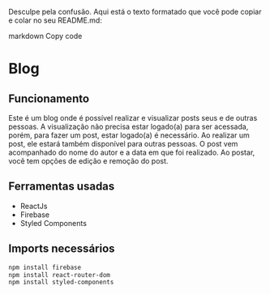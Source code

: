 
Desculpe pela confusão. Aqui está o texto formatado que você pode copiar e colar no seu README.md:

markdown
Copy code
# Blog

## Funcionamento
Este é um blog onde é possível realizar e visualizar posts seus e de outras pessoas. A visualização não precisa estar logado(a) para ser acessada, porém, para fazer um post, estar logado(a) é necessário. Ao realizar um post, ele estará também disponível para outras pessoas. O post vem acompanhado do nome do autor e a data em que foi realizado. Ao postar, você tem opções de edição e remoção do post.

## Ferramentas usadas

- ReactJs
- Firebase
- Styled Components

## Imports necessários

```bash
npm install firebase
npm install react-router-dom
npm install styled-components
 
